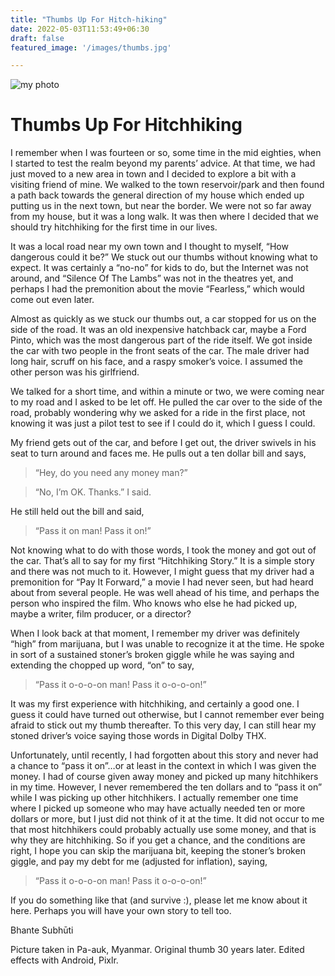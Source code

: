 ```yaml
---
title: "Thumbs Up For Hitch-hiking"
date: 2022-05-03T11:53:49+06:30
draft: false
featured_image: '/images/thumbs.jpg'

---
```

![my photo ](/images/thumbs.jpg)

# Thumbs Up For Hitchhiking

I remember when I was fourteen or so, some time in the mid eighties, when I started to test the realm beyond my parents’ advice. At that time, we had just moved to a new area in town and I decided to explore a bit with a visiting friend of mine. We walked to the town reservoir/park and then found a path back towards the general direction of my house which ended up putting us in the next town, but near the border. We were not so far away from my house, but it was a long walk. It was then where I decided that we should try hitchhiking for the first time in our lives.

It was a local road near my own town and I thought to myself, “How dangerous could it be?” We stuck out our thumbs without knowing what to expect. It was certainly a “no-no” for kids to do, but the Internet was not around, and “Silence Of The Lambs” was not in the theatres yet, and perhaps I had the premonition about the movie “Fearless,” which would come out even later.

Almost as quickly as we stuck our thumbs out, a car stopped for us on the side of the road. It was an old inexpensive hatchback car, maybe a Ford Pinto, which was the most dangerous part of the ride itself. We got inside the car with two people in the front seats of the car. The male driver had long hair, scruff on his face, and a raspy smoker’s voice. I assumed the other person was his girlfriend.

We talked for a short time, and within a minute or two, we were coming near to my road and I asked to be let off. He pulled the car over to the side of the road, probably wondering why we asked for a ride in the first place, not knowing it was just a pilot test to see if I could do it, which I guess I could.

My friend gets out of the car, and before I get out, the driver swivels in his seat to turn around and faces me. He pulls out a ten dollar bill and says, 

>“Hey, do you need any money man?”

>“No, I’m OK. Thanks.” I said.

He still held out the bill and said, 
>“Pass it on man! Pass it on!”

Not knowing what to do with those words, I took the money and got out of the car.
That’s all to say for my first “Hitchhiking Story.” It is a simple story and there was not much to it. However, I might guess that my driver had a premonition for “Pay It Forward,” a movie I had never seen, but had heard about from several people. He was well ahead of his time, and perhaps the person who inspired the film. Who knows who else he had picked up, maybe a writer, film producer, or a director?

When I look back at that moment, I remember my driver was definitely “high” from marijuana, but I was unable to recognize it at the time. He spoke in sort of a sustained stoner’s broken giggle while he was saying and extending the chopped up word, “on” to say,

>“Pass it o-o-o-on man! Pass it o-o-o-on!”

It was my first experience with hitchhiking, and certainly a good one. I guess it could have turned out otherwise, but I cannot remember ever being afraid to stick out my thumb thereafter. To this very day, I can still hear my stoned driver’s voice saying those words in Digital Dolby THX.

Unfortunately, until recently, I had forgotten about this story and never had a chance to “pass it on”…or at least in the context in which I was given the money. I had of course given away money and picked up many hitchhikers in my time. However, I never remembered the ten dollars and to “pass it on” while I was picking up other hitchhikers. I actually remember one time where I picked up someone who may have actually needed ten or more dollars or more, but I just did not think of it at the time. It did not occur to me that most hitchhikers could probably actually use some money, and that is why they are hitchhiking. So if you get a chance, and the conditions are right, I hope you can skip the marijuana bit, keeping the stoner’s broken giggle, and pay my debt for me (adjusted for inflation), saying, 

>“Pass it o-o-o-on man! Pass it o-o-o-on!”

If you do something like that (and survive :), please let me know about it here. Perhaps you will have your own story to tell too.

Bhante Subhūti

Picture taken in Pa-auk, Myanmar.
Original thumb 30 years later.
Edited effects with Android, Pixlr.
